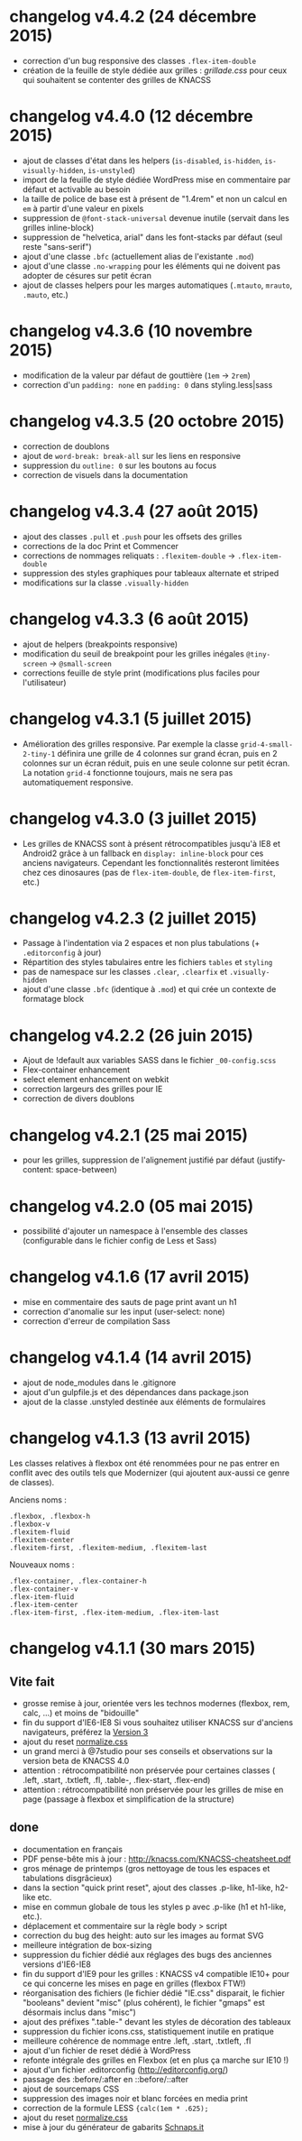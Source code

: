 # changelog v4.4.2 (24 décembre 2015)

- correction d'un bug responsive des classes `.flex-item-double`
- création de la feuille de style dédiée aux grilles : *grillade.css* pour ceux qui souhaitent se contenter des grilles de KNACSS

# changelog v4.4.0 (12 décembre 2015)

- ajout de classes d'état dans les helpers (`is-disabled`, `is-hidden`, `is-visually-hidden`, `is-unstyled`)
- import de la feuille de style dédiée WordPress mise en commentaire par défaut et activable au besoin
- la taille de police de base est à présent de "1.4rem" et non un calcul en `em` à partir d'une valeur en pixels
- suppression de `@font-stack-universal` devenue inutile (servait dans les grilles inline-block)
- suppression de "helvetica, arial" dans les font-stacks par défaut (seul reste "sans-serif")
- ajout d'une classe `.bfc` (actuellement alias de l'existante `.mod`)
- ajout d'une classe `.no-wrapping` pour les éléments qui ne doivent pas adopter de césures sur petit écran
- ajout de classes helpers pour les marges automatiques (`.mtauto`, `mrauto`, `.mauto`, etc.)


# changelog v4.3.6 (10 novembre 2015)

- modification de la valeur par défaut de gouttière (`1em` -> `2rem`)
- correction d'un `padding: none` en `padding: 0` dans styling.less|sass

# changelog v4.3.5 (20 octobre 2015)

- correction de doublons
- ajout de `word-break: break-all` sur les liens en responsive
- suppression du `outline: 0` sur les boutons au focus
- correction de visuels dans la documentation

# changelog v4.3.4 (27 août 2015)

- ajout des classes `.pull` et `.push` pour les offsets des grilles
- corrections de la doc Print et Commencer
- corrections de nommages reliquats : `.flexitem-double` -> `.flex-item-double`
- suppression des styles graphiques pour tableaux alternate et striped
- modifications sur la classe `.visually-hidden`

# changelog v4.3.3 (6 août 2015)

- ajout de helpers (breakpoints responsive)
- modification du seuil de breakpoint pour les grilles inégales `@tiny-screen` -> `@small-screen`
- corrections feuille de style print (modifications plus faciles pour l'utilisateur)

# changelog v4.3.1 (5 juillet 2015)

- Amélioration des grilles responsive. Par exemple la classe `grid-4-small-2-tiny-1` définira une grille de 4 colonnes sur grand écran, puis en 2 colonnes sur un écran réduit, puis en une seule colonne sur petit écran. La notation `grid-4` fonctionne toujours, mais ne sera pas automatiquement responsive.

# changelog v4.3.0 (3 juillet 2015)

- Les grilles de KNACSS sont à présent rétrocompatibles jusqu'à IE8 et Android2 grâce à un fallback en `display: inline-block` pour ces anciens navigateurs. Cependant les fonctionnalités resteront limitées chez ces dinosaures (pas de `flex-item-double`, de `flex-item-first`, etc.)

# changelog v4.2.3 (2 juillet 2015)

- Passage à l'indentation via 2 espaces et non plus tabulations (+ `.editorconfig` à jour)
- Répartition des styles tabulaires entre les fichiers `tables` et `styling`
- pas de namespace sur les classes `.clear`, `.clearfix` et `.visually-hidden`
- ajout d'une classe `.bfc` (identique à `.mod`) et qui crée un contexte de formatage block

# changelog v4.2.2 (26 juin 2015)

- Ajout de !default aux variables SASS dans le fichier `_00-config.scss`
- Flex-container enhancement
- select element enhancement on webkit
- correction largeurs des grilles pour IE
- correction de divers doublons

# changelog v4.2.1 (25 mai 2015)

- pour les grilles, suppression de l'alignement justifié par défaut (justify-content: space-between)

# changelog v4.2.0 (05 mai 2015)

- possibilité d'ajouter un namespace à l'ensemble des classes (configurable dans le fichier config de Less et Sass)

# changelog v4.1.6 (17 avril 2015)

- mise en commentaire des sauts de page print avant un h1
- correction d'anomalie sur les input (user-select: none)
- correction d'erreur de compilation Sass

# changelog v4.1.4 (14 avril 2015)

- ajout de node_modules dans le .gitignore
- ajout d'un gulpfile.js et des dépendances dans package.json
- ajout de la classe .unstyled destinée aux éléments de formulaires

# changelog v4.1.3 (13 avril 2015)

Les classes relatives à flexbox ont été renommées pour ne pas entrer en conflit avec des outils tels que Modernizer (qui ajoutent aux-aussi ce genre de classes).

Anciens noms :

```
.flexbox, .flexbox-h
.flexbox-v
.flexitem-fluid
.flexitem-center
.flexitem-first, .flexitem-medium, .flexitem-last
```

Nouveaux noms :

```
.flex-container, .flex-container-h
.flex-container-v
.flex-item-fluid
.flex-item-center
.flex-item-first, .flex-item-medium, .flex-item-last
```

# changelog v4.1.1 (30 mars 2015)

## Vite fait

* grosse remise à jour, orientée vers les technos modernes (flexbox, rem, calc,  ...) et moins de "bidouille"
* fin du support d'IE6-IE8 Si vous souhaitez utiliser KNACSS sur d'anciens navigateurs, préférez la [Version 3](https://github.com/raphaelgoetter/KNACSS/tree/3.1.0)
* ajout du reset [normalize.css](http://necolas.github.io/normalize.css/)
* un grand merci à @7studio pour ses conseils et observations sur la version beta de KNACSS 4.0
* attention : rétrocompatibilité non préservée pour certaines classes ( .left, .start, .txtleft, .fl, .table-, .flex-start, .flex-end)
* attention : rétrocompatibilité non préservée pour les grilles de mise en page (passage à flexbox et simplification de la structure)

## done

* documentation en français
* PDF pense-bête mis à jour : http://knacss.com/KNACSS-cheatsheet.pdf
* gros ménage de printemps (gros nettoyage de tous les espaces et tabulations disgrâcieux)
* dans la section "quick print reset", ajout des classes .p-like, h1-like, h2-like etc.
* mise en commun globale de tous les styles p avec .p-like (h1 et h1-like, etc.).
* déplacement et commentaire sur la règle body > script
* correction du bug des height: auto sur les images au format SVG
* meilleure intégration de box-sizing
* suppression du fichier dédié aux réglages des bugs des anciennes versions d'IE6-IE8
* fin du support d'IE9 pour les grilles : KNACSS v4 compatible IE10+ pour ce qui concerne les mises en page en grilles (flexbox FTW!)
* réorganisation des fichiers (le fichier dédié "IE.css" disparait, le fichier "booleans" devient "misc" (plus cohérent), le fichier "gmaps" est désormais inclus dans "misc")
* ajout des préfixes ".table-" devant les styles de décoration des tableaux
* suppression du fichier icons.css, statistiquement inutile en pratique
* meilleure cohérence de nommage entre .left, .start, .txtleft, .fl
* ajout d'un fichier de reset dédié à WordPress
* refonte intégrale des grilles en Flexbox (et en plus ça marche sur IE10 !)
* ajout d'un fichier .editorconfig (http://editorconfig.org/)
* passage des :before/:after en ::before/::after
* ajout de sourcemaps CSS
* suppression des images noir et blanc forcées en media print
* correction de la formule LESS `{calc(1em * .625);`
* ajout du reset [normalize.css](http://necolas.github.io/normalize.css/)
* mise à jour du générateur de gabarits [Schnaps.it](http://schnaps.it/)
